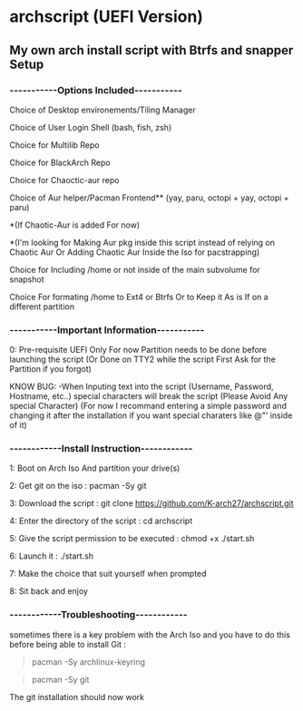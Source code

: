 # archscript (UEFI Version)
## My own arch install script with Btrfs and snapper Setup

### -----------Options Included-----------


Choice of Desktop environements/Tiling Manager


Choice of User Login Shell (bash, fish, zsh)


Choice for Multilib Repo


Choice for BlackArch Repo


Choice for Chaoctic-aur repo

Choice of Aur helper/Pacman Frontend** (yay, paru, octopi + yay, octopi + paru)

*(If Chaotic-Aur is added For now) 

*(I'm looking for Making Aur pkg inside this script instead of relying on Chaotic Aur Or Adding Chaotic Aur Inside the Iso for pacstrapping)


Choice for Including /home or not inside of the main subvolume for snapshot


Choice For formating /home to Ext4 or Btrfs Or to Keep it As is If on a different partition

### -----------Important Information-----------

0: Pre-requisite
UEFI Only For now
Partition needs to be done before launching the script 
(Or Done on TTY2 while the script First Ask for the Partition if you forgot)


KNOW BUG:
-When Inputing text into the script (Username, Password, Hostname, etc..) special characters will break the script
(Please Avoid Any special Character)
(For now I recommand entering a simple password and changing it after the installation if you want special charaters like @"' inside of it) 


### ------------Install Instruction------------

1: Boot on Arch Iso And partition your drive(s)


2: Get git on the iso : pacman -Sy git


3: Download the script : git clone https://github.com/K-arch27/archscript.git


4: Enter the directory of the script : cd archscript


5: Give the script permission to be executed : chmod +x ./start.sh


6: Launch it : ./start.sh


7: Make the choice that suit yourself when prompted


8: Sit back and enjoy



### ------------Troubleshooting------------

 sometimes there is a key problem with the Arch Iso and you have to do this before being able to install Git : 


> pacman -Sy archlinux-keyring

> pacman -Sy git

The git installation should now work
